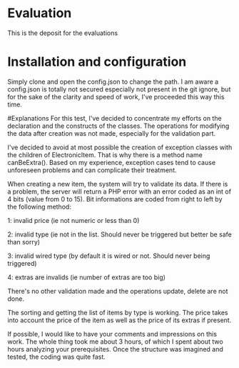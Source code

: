 # Evaluation
This is the deposit for the evaluations

# Installation and configuration
Simply clone and open the config.json to change the path. I am aware a config.json is totally not secured especially not present in the git ignore, but for the sake of the clarity and speed of work, I've proceeded this way this time.

#Explanations
For this test, I've decided to concentrate my efforts on the declaration and the constructs of the classes. The operations for modifying the data after creation was not made, especially for the validation part.

I've decided to avoid at most possible the creation of exception classes with the children of ElectronicItem. That is why there is a method name canBeExtra(). Based on my experience, exception cases tend to cause unforeseen problems and can complicate their treatment.

When creating a new item, the system will try to validate its data. If there is a problem, the server will return a PHP error with an error coded as an int of 4 bits (value from 0 to 15). Bit informations are coded from right to left by the following method:

1: invalid price (ie not numeric or less than 0)

2: invalid type (ie not in the list. Should never be triggered but better be safe than sorry)

3: invalid wired type (by default it is wired or not. Should never being triggered)

4: extras are invalids (ie number of extras are too big)

There's no other validation made and the operations update, delete are not done.

The sorting and getting the list of items by type is working. The price takes  into account the price of the item as well as the price of its extras if present.

If possible, I would like to have your comments and impressions on this work. The whole thing took me about 3 hours, of which I spent about two hours analyzing your prerequisites. Once the structure was imagined and tested, the coding was quite fast.